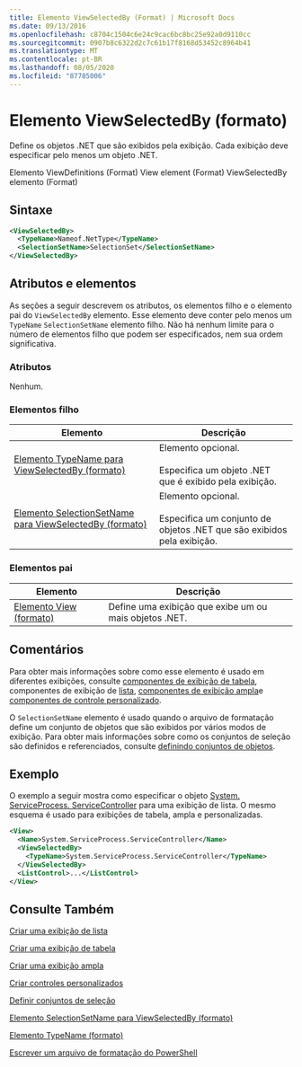 ```yaml
---
title: Elemento ViewSelectedBy (Format) | Microsoft Docs
ms.date: 09/13/2016
ms.openlocfilehash: c8704c1504c6e24c9cac6bc8bc25e92a0d9110cc
ms.sourcegitcommit: 0907b8c6322d2c7c61b17f8168d53452c8964b41
ms.translationtype: MT
ms.contentlocale: pt-BR
ms.lasthandoff: 08/05/2020
ms.locfileid: "87785006"
---
```

# <a name="viewselectedby-element-format"></a>Elemento ViewSelectedBy (formato)

Define os objetos .NET que são exibidos pela exibição. Cada exibição deve especificar pelo menos um objeto .NET.

Elemento ViewDefinitions (Format) View element (Format) ViewSelectedBy elemento (Format)

## <a name="syntax"></a>Sintaxe

```xml
<ViewSelectedBy>
  <TypeName>Nameof.NetType</TypeName>
  <SelectionSetName>SelectionSet</SelectionSetName>
</ViewSelectedBy>
```

## <a name="attributes-and-elements"></a>Atributos e elementos

As seções a seguir descrevem os atributos, os elementos filho e o elemento pai do `ViewSelectedBy` elemento. Esse elemento deve conter pelo menos um `TypeName` `SelectionSetName` elemento filho. Não há nenhum limite para o número de elementos filho que podem ser especificados, nem sua ordem significativa.

### <a name="attributes"></a>Atributos

Nenhum.

### <a name="child-elements"></a>Elementos filho

|Elemento|Descrição|
|-------------|-----------------|
|[Elemento TypeName para ViewSelectedBy (formato)](./typename-element-for-viewselectedby-format.md)|Elemento opcional.<br /><br /> Especifica um objeto .NET que é exibido pela exibição.|
|[Elemento SelectionSetName para ViewSelectedBy (formato)](./selectionsetname-element-for-viewselectedby-format.md)|Elemento opcional.<br /><br /> Especifica um conjunto de objetos .NET que são exibidos pela exibição.|

### <a name="parent-elements"></a>Elementos pai

|Elemento|Descrição|
|-------------|-----------------|
|[Elemento View (formato)](./view-element-format.md)|Define uma exibição que exibe um ou mais objetos .NET.|

## <a name="remarks"></a>Comentários

Para obter mais informações sobre como esse elemento é usado em diferentes exibições, consulte [componentes de exibição de tabela](./creating-a-table-view.md), componentes de exibição de [lista](./creating-a-list-view.md), [componentes de exibição ampla](./creating-a-wide-view.md)e [componentes de controle personalizado](./creating-custom-controls.md).

O `SelectionSetName` elemento é usado quando o arquivo de formatação define um conjunto de objetos que são exibidos por vários modos de exibição. Para obter mais informações sobre como os conjuntos de seleção são definidos e referenciados, consulte [definindo conjuntos de objetos](./defining-selection-sets.md).

## <a name="example"></a>Exemplo

O exemplo a seguir mostra como especificar o objeto [System. ServiceProcess. ServiceController](/dotnet/api/System.ServiceProcess.ServiceController) para uma exibição de lista. O mesmo esquema é usado para exibições de tabela, ampla e personalizadas.

```xml
<View>
  <Name>System.ServiceProcess.ServiceController</Name>
  <ViewSelectedBy>
    <TypeName>System.ServiceProcess.ServiceController</TypeName>
  </ViewSelectedBy>
  <ListControl>...</ListControl>
</View>
```

## <a name="see-also"></a>Consulte Também

[Criar uma exibição de lista](./creating-a-list-view.md)

[Criar uma exibição de tabela](./creating-a-table-view.md)

[Criar uma exibição ampla](./creating-a-wide-view.md)

[Criar controles personalizados](./creating-custom-controls.md)

[Definir conjuntos de seleção](./defining-selection-sets.md)

[Elemento SelectionSetName para ViewSelectedBy (formato)](./selectionsetname-element-for-viewselectedby-format.md)

[Elemento TypeName (formato)](./typename-element-for-viewselectedby-format.md)

[Escrever um arquivo de formatação do PowerShell](./writing-a-powershell-formatting-file.md)
